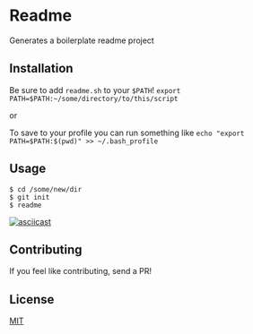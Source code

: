 # Readme

Generates a boilerplate readme project

## Installation

Be sure to add `readme.sh` to your `$PATH`!
`export PATH=$PATH:~/some/directory/to/this/script`

or 

To save to your profile you can run something like
`echo "export PATH=$PATH:$(pwd)" >> ~/.bash_profile`


## Usage

```
$ cd /some/new/dir
$ git init
$ readme
```

[![asciicast](https://asciinema.org/a/14.png)](https://asciinema.org/a/14)


## Contributing

If you feel like contributing, send a PR!

## License
[MIT](https://choosealicense.com/licenses/mit/)
